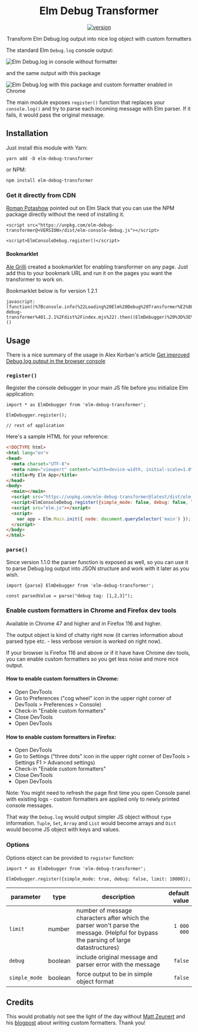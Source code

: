 <div align="center">
    <h1>Elm Debug Transformer</h1>
    <a href="https://badge.fury.io/js/elm-debug-transformer">
      <img src="https://badge.fury.io/js/elm-debug-transformer.svg" alt="version">
    </a>
    <p>Transform Elm Debug.log output into nice log object with custom formatters</p>
</div>

The standard Elm `Debug.log` console output:

![Elm Debug.log in console without formatter](img/ugly_output.png)

and the same output with this package 

![Elm Debug.log with this package and custom formatter enabled in Chrome](img/nice_output.png)

The main module exposes `register()` function that replaces your `console.log()` and try to parse each incoming message with Elm parser. If it fails, it would pass the original message.


## Installation

Just install this module with Yarn:

```
yarn add -D elm-debug-transformer
```

or NPM:

```
npm install elm-debug-transformer
```

### Get it directly from CDN

[Roman Potashow](https://github.com/justgook) pointed out on Elm Slack that you can use the NPM package directly without the need of installing it.

```
<script src="https://unpkg.com/elm-debug-transformer@<VERSION>/dist/elm-console-debug.js"></script>

<script>ElmConsoleDebug.register()</script>
```

#### Bookmarklet
[Ale Grilli](https://github.com/agj) created a bookmarklet for enabling transformer on any page. Just add this to your bookmark
URL and run it on the pages you want the transformer to work on.


Bookmarklet below is for version 1.2.1

```
javascript:(function()%7Bconsole.info(%22Loading%20Elm%20Debug%20Transformer%E2%80%A6%22)%3Bimport(%22%2F%2Funpkg.com%2Felm-debug-transformer%401.2.1%2Fdist%2Findex.mjs%22).then((ElmDebugger)%20%3D%3E%20%7BElmDebugger.register()%3Bconsole.info(%22Elm%20Debug%20Transformer%20loaded!%22)%3B%7D)%7D)()
```

## Usage

There is a nice summary of the usage in Alex Korban's article [Get improved Debug.log output in the browser console](https://korban.net/posts/elm/2019-07-02-improved-debug-log-output-browser-console/)

### `register()`
Register the console debugger in your main JS file before you initialize Elm application:

```
import * as ElmDebugger from 'elm-debug-transformer';

ElmDebugger.register();

// rest of application
```

Here's a sample HTML for your reference:
```html
<!DOCTYPE html>
<html lang="en">
<head>
  <meta charset="UTF-8">
  <meta name="viewport" content="width=device-width, initial-scale=1.0">
  <title>My Elm App</title>
</head>
<body>
  <main></main>
  <script src="https://unpkg.com/elm-debug-transformer@latest/dist/elm-console-debug.js"></script>
  <script>ElmConsoleDebug.register({simple_mode: false, debug: false, limit: 10000});</script>
  <script src="elm.js"></script>
  <script>
    var app = Elm.Main.init({ node: document.querySelector('main') });
  </script>
</body>
</html>
```

### `parse()`
Since version 1.1.0 the parser function is exposed as well, so you can use it to parse Debug.log output into JSON structure and work with it later as you wish.

```
import {parse} ElmDebugger from 'elm-debug-transformer';

const parsedValue = parse("debug tag: [1,2,3]");
```


### Enable custom formatters in Chrome and Firefox dev tools
Available in Chrome 47 and higher and in Firefox 116 and higher.

The output object is kind of chatty right now (it carries information about parsed type etc. - less verbose version is worked on right now). 

If your browser is Firefox 116 and above or if it have have Chrome dev tools, you can enable custom formatters so you get less noise and more nice output.

#### How to enable custom formatters in Chrome:
  - Open DevTools
  - Go to Preferences ("cog wheel" icon in the upper right corner of DevTools > Preferences > Console)
  - Check-in "Enable custom formatters"
  - Close DevTools
  - Open DevTools

#### How to enable custom formatters in Firefox:
  - Open DevTools
  - Go to Settings ("three dots" icon in the upper right corner of DevTools > Settings F1 > Advanced settings)
  - Check-in "Enable custom formatters"
  - Close DevTools
  - Open DevTools

Note: You might need to refresh the page first time you open Console panel with existing logs - custom formatters are applied only to newly printed console messages.

That way the `Debug.log` would output simpler JS object without `type` information. `Tuple`, `Set`, `Array` and `List` would become arrays and `Dict` would become JS object with keys and values.

### Options
Options object can be provided to `register` function:

```
import * as ElmDebugger from 'elm-debug-transformer';

ElmDebugger.register({simple_mode: true, debug: false, limit: 10000});
```

| parameter     | type    | description                                                                                                                               | default value   |
|---------------|---------|-------------------------------------------------------------------------------------------------------------------------------------------|----------------:|
| `limit`       | number  | number of message characters after which the parser won't parse the message. (Helpful for bypass the parsing of large datastructures)     | `1 000 000`     |
| `debug`       | boolean | include original message and parser error with the message                                                                                | `false`         |
| `simple_mode` | boolean | force output to be in simple object format                                                                                                | `false`         |



## Credits

This would probably not see the light of the day without [Matt Zeunert](https://github.com/mattzeunert) and his [blogpost](https://www.mattzeunert.com/2016/02/19/custom-chrome-devtools-object-formatters.html) about writing custom formatters. Thank you!

